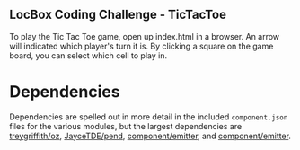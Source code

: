 LocBox Coding Challenge - TicTacToe
-----------------------------------

To play the Tic Tac Toe game, open up index.html in a browser. An arrow will indicated which player's turn it is. By clicking a square on the game board, you can select which cell to play in.


Dependencies
============
Dependencies are spelled out in more detail in the included `component.json` files for the various modules, but the largest dependencies are [treygriffith/oz](http://github.com/treygriffith/oz), [JayceTDE/pend](http://github.com/JayceTDE/pend), [component/emitter](http://github.com/component/emitter), and [component/emitter](http://github.com/component/emitter).